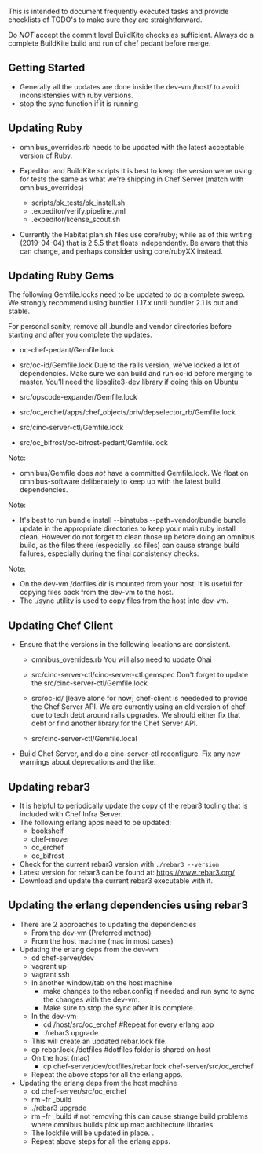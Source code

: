 This is intended to document frequently executed tasks and provide
checklists of TODO's to make sure they are straightforward.

Do *NOT* accept the commit level BuildKite checks as
sufficient. Always do a complete BuildKite build and run of chef
pedant before merge.

## Getting Started
 - Generally all the updates are done inside the dev-vm /host/
   to avoid inconsistensies with ruby versions.
 - stop the sync function if it is running

## Updating Ruby
- omnibus_overrides.rb needs to be updated with the latest acceptable
  version of Ruby.

- Expeditor and BuildKite scripts
  It is best to keep the version we're using for tests the same as
  what we're shipping in Chef Server (match with omnibus_overrides)
    - scripts/bk\_tests/bk\_install.sh
    - .expeditor/verify.pipeline.yml
    - .expeditor/license_scout.sh

- Currently the Habitat plan.sh files use core/ruby; while as of this
  writing (2019-04-04) that is 2.5.5 that floats independently. Be
  aware that this can change, and perhaps consider using core/rubyXX
  instead.

## Updating Ruby Gems

The following Gemfile.locks need to be updated to do a complete
sweep. We strongly recommend using bundler 1.17.x until bundler 2.1 is
out and stable.

For personal sanity, remove all .bundle and vendor directories before
starting and after you complete the updates. 

- oc-chef-pedant/Gemfile.lock
- src/oc-id/Gemfile.lock
  Due to the rails version, we've locked a lot of dependencies. Make
  sure we can build and run oc-id before merging to master.
  You'll need the libsqlite3-dev library if doing this on Ubuntu

- src/opscode-expander/Gemfile.lock
- src/oc\_erchef/apps/chef_objects/priv/depselector\_rb/Gemfile.lock
- src/cinc-server-ctl/Gemfile.lock
- src/oc_bifrost/oc-bifrost-pedant/Gemfile.lock

Note:
- omnibus/Gemfile does *not* have a committed Gemfile.lock. We float on
  omnibus-software deliberately to keep up with the latest build
  dependencies.

Note:
- It's best to run
    bundle install --binstubs --path=vendor/bundle
    bundle update
  in the appropriate directories to keep your main ruby install
  clean. However do not forget to clean those up before doing an
  omnibus build, as the files there (especially .so files) can cause
  strange build failures, especially during the final consistency checks.

Note:
- On the dev-vm /dotfiles dir is mounted from your host. It is useful for
copying files back from the dev-vm to the host.
- The ./sync utility is used to copy files from the host into dev-vm.

## Updating Chef Client

- Ensure that the versions in the following locations are consistent.
    - omnibus_overrides.rb
      You will also need to update Ohai
    - src/cinc-server-ctl/cinc-server-ctl.gemspec
      Don't forget to update the src/cinc-server-ctl/Gemfile.lock

    - src/oc-id/ [leave alone for now]
      chef-client is neededed to provide the Chef Server API.
      We are currently using an old version of chef due to tech debt
      around rails upgrades. We should either fix that debt or find
      another library for the Chef Server API.

    - src/cinc-server-ctl/Gemfile.local

- Build Chef Server, and do a cinc-server-ctl reconfigure. Fix any new
  warnings about deprecations and the like.

## Updating rebar3

- It is helpful to periodically update the copy of the rebar3 tooling
  that is included with Chef Infra Server.
- The following erlang apps need to be updated:
  - bookshelf
  - chef-mover
  - oc_erchef
  - oc_bifrost
- Check for the current rebar3 version with `./rebar3 --version`
- Latest version for rebar3 can be found at: https://www.rebar3.org/
- Download and update the current rebar3 executable with it.

## Updating the erlang dependencies using rebar3

- There are 2 approaches to updating the dependencies
  - From the dev-vm (Preferred method)
  - From the host machine (mac in most cases)
- Updating the erlang deps from the dev-vm
  - cd chef-server/dev
  - vagrant up
  - vagrant ssh
  - In another window/tab on the host machine 
    - make changes to the rebar.config if needed
      and run sync to sync the changes with the dev-vm.
    - Make sure to stop the sync after it is complete.
  - In the dev-vm
    - cd /host/src/oc_erchef #Repeat for every erlang app
    - ./rebar3 upgrade
  - This will create an updated rebar.lock file.
  - cp rebar.lock /dotfiles #dotfiles folder is shared on host
  - On the host (mac)
    - cp chef-server/dev/dotfiles/rebar.lock chef-server/src/oc_erchef
  - Repeat the above steps for all the erlang apps.
- Updating the erlang deps from the host machine
  - cd chef-server/src/oc_erchef
  - rm -fr \_build
  - ./rebar3 upgrade
  - rm -fr \_build # not removing this can cause strange build problems where omnibus builds pick up mac architecture libraries
  - The lockfile will be updated in place. .
  - Repeat above steps for all the erlang apps.
